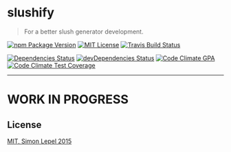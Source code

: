 slushify
========

  > For a better slush generator development.

[![npm Package Version](https://img.shields.io/npm/v/slushify.svg?style=flat-square)](https://www.npmjs.com/package/slushify)
[![MIT License](http://img.shields.io/:license-mit-blue.svg?style=flat-square)](http://simbo.mit-license.org)
[![Travis Build Status](https://img.shields.io/travis/simbo/slushify/master.svg?style=flat-square)](https://travis-ci.org/simbo/slushify)

[![Dependencies Status](https://img.shields.io/david/simbo/slushify.svg?style=flat-square)](https://david-dm.org/simbo/slushify)
[![devDependencies Status](https://img.shields.io/david/dev/simbo/slushify.svg?style=flat-square)](https://david-dm.org/simbo/slushify#info=devDependencies)
[![Code Climate GPA](https://img.shields.io/codeclimate/github/simbo/slushify.svg?style=flat-square)](https://codeclimate.com/github/simbo/slushify)
[![Code Climate Test Coverage](https://img.shields.io/codeclimate/coverage/github/simbo/slushify.svg?style=flat-square)](https://codeclimate.com/github/simbo/slushify)

---

# WORK IN PROGRESS

## License

[MIT, Simon Lepel 2015](http://simbo.mit-license.org/)
